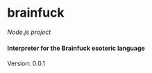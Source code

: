 brainfuck
=========

_Node.js project_

#### Interpreter for the Brainfuck esoteric language ####

Version: 0.0.1

